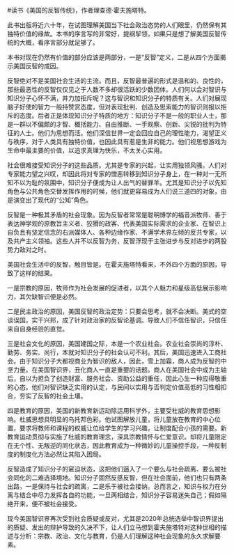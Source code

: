 #读书《美国的反智传统》，作者理查德·霍夫施塔特。

此书出版将近六十年，在试图理解美国当下社会政治态势的人们眼里，仍然保有其独特价值的缘故。本书的序言写的非常好，提纲挈领，如果只是想了解美国反智传统的大概，看序言部分就足够了。

本书对现在仍然有价值的部分应该是两部分，一是“反智”定义，二是从四个方面揭示美国反智的成因。

反智绝对不是美国社会生活的主流。而且，反智最普遍的形式是温和的、良性的，那些最恶性的反智仅仅见之于人数不多却很活跃的少数团体。人们何以会对智识与知识分子心怀不满，并力加拒斥呢？这与智识和知识分子的特质有关。人们对展现脑子好使的智力一般持赞赏态度，但对表现批判、创造及思索能力的智识则报以拒斥的态度。后者正是体现知识分子特质的地方：知识分子不是一般的职业人士，那是一群以不偏颇的才智、概括能力、自由推断、一手观察、创新、尖锐的批判为特征的人士。他们为思想而活。他们深信世界一定会回应自己的理性能力，渴望正义与秩序，对于人类具有独特价值，也因此具有惹是生非的能力。他们视思想游戏为生命中最主要的价值，以追求真理为快乐，不太关心实用。

社会很难接受知识分子的这些品质。尤其是专家的兴起，让实用独领风骚。人们对专家能力望之兴叹，却因此将对专家的憎恶转移到知识分子身上，在一种对一无所知不以为耻的氛围中，知识分子便成为让人出气的替罪羊。尤其是知识分子以先知角色与公共角色交替发挥作用的时候，他们就更容易成为人们说三道四的对象，由是演变出了现代的“公知”角色。

反智是一种极其矛盾的社会现象。因为反智者常常是聪明博学的福音派牧师、善于表达神学观的原教旨主义者、狡猾的政客、代表美国实际需求的企业家、在智识上自负且有坚定信念的右派媒体人、各种边缘作家、不满学术界左倾的反共专家，以及共产主义领袖。这些人并不以反智为务，反智浮现于主张进步与反对进步的两股势力敌对之时。

美国社会生活中的反智，触目皆是。在霍夫施塔特看来，不外四个方面的原因，导致了这样的结果。

一是宗教的原因，牧师作为社会发展的促进者，以其个人魅力和星级高低展示影响力，其欠缺智识便是必然。

二是民主政治的原因，美国反智的政治定势：只要会思考，就不会决断。美式的空谈误国，实干兴邦，成了针对政治家的反智论基调。导致人们不信任智识，只信任来自自身经验的直觉。

三是社会文化的原因，美国建国之际，本是一个农业社会。农业社会崇尚的淳朴、勤劳、务实、尚行，本就对知识分子的社会认可不利。其后，美国迅速进入工商社会。由于知识分子大都视商业为智识的敌人，因此，雪上加霜，商人成为反智的中坚力量。在美国智识界，丑化商人一直是重要的话题。商人在美国社会中成为主轴后，自以为担负了创造财富、服务社会、资助公益的重任，因此心生一种应得敬重的心态。他们对智识缺乏实用的认定，与民间以实用与否判定价值高低的习性相扣合，夯实了反智的社会土壤。

四是教育的原因，美国的新教育新运动除运用科学外，主要受杜威的教育思想影响。杜威思想具明显的乌托邦色彩。他试图解放儿童，将儿童放在教育的中心位置，要求将教师和课程的权威让位给学生的学习兴趣，让制度配合小孩的需要。新教育运动贯彻与实施了杜威的教育理念，深具宗教情怀与仁爱意识。却将儿童限定在无个性、无叛逆的同化状态，因此教育成为一种微妙的儿童操控手段，一种反制度的制度化方法必然让其陷入困局。

反智造成了知识分子的窘迫状态，这把他们逼入了一个要么与社会疏离、要么被社会同化的二难选择境地。知识分子固然反感反智，但在社会面前，他们也只有两条出路，一是保持与社会的疏离，二是乐于被社会接纳。总而言之，知识与权力在分离与结合中尽力发挥各自的功能，一旦两相结合，知识分子容易迷失自己；假如隔绝开来，便不被社会接受。

现今美国智识界再次受到社会质疑或反对，尤其是2020年总统选举中智识界提出的质疑、发出的辩护导致的久决不下，让人们立马想到霍夫施塔特对这种世相的描述与分析：宗教、政治、文化与教育，仍是人们理解这种社会现象的永久求解要素。